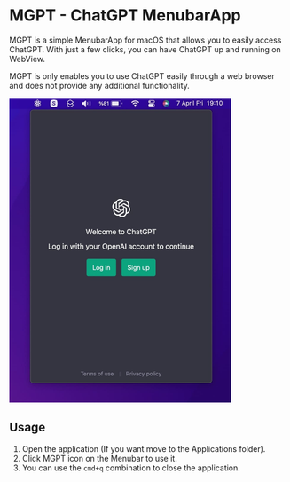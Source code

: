 # MGPT - ChatGPT MenubarApp

MGPT is a simple MenubarApp for macOS that allows you to easily access ChatGPT. With just a few clicks, you can have ChatGPT up and running on WebView.

MGPT is only enables you to use ChatGPT easily through a web browser and does not provide any additional functionality.


<img src="screenshot.jpeg" alt="Screenshot" width="400"/>

## Usage
1. Open the application (If you want move to the Applications folder).
2. Click MGPT icon on the Menubar to use it.
3. You can use the <code>cmd+q</code> combination to close the application.
